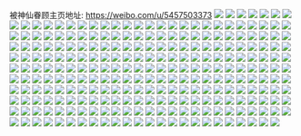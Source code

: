被神仙眷顾主页地址: https://weibo.com/u/5457503373 
![](https://wx4.sinaimg.cn/mw2000/005Xl7VXgy1h95sorugalj33402c0npf.jpg) 
![](https://wx4.sinaimg.cn/mw2000/005Xl7VXgy1h95soonx1hj32c03407wi.jpg) 
![](https://wx4.sinaimg.cn/mw2000/005Xl7VXgy1h95sp3ilydj31sc2dsnpe.jpg) 
![](https://wx4.sinaimg.cn/mw2000/005Xl7VXgy1h95sow6xgyj32c0340x6q.jpg) 
![](https://wx4.sinaimg.cn/mw2000/005Xl7VXgy1h95soyd20qj32c0340hdu.jpg) 
![](https://wx4.sinaimg.cn/mw2000/005Xl7VXgy1h95sp10weej33402c0b2b.jpg) 
![](https://wx4.sinaimg.cn/mw2000/005Xl7VXgy1h95sp5ctr9j33402c0e82.jpg) 
![](https://wx4.sinaimg.cn/mw2000/005Xl7VXgy1h7za31s9cqj33402c0x6q.jpg) 
![](https://wx4.sinaimg.cn/mw2000/005Xl7VXgy1h6athun01oj30m90p5q4g.jpg) 
![](https://wx4.sinaimg.cn/mw2000/005Xl7VXgy1h5lqva8wwkj30n00ct41g.jpg) 
![](https://wx4.sinaimg.cn/mw2000/005Xl7VXgy1h4zeg4pdonj31hv1hunk2.jpg) 
![](https://wx4.sinaimg.cn/mw2000/005Xl7VXgy1h4zef63cotj32c03404qt.jpg) 
![](https://wx4.sinaimg.cn/mw2000/005Xl7VXgy1h4zegsi8oyj32c03407wl.jpg) 
![](https://wx4.sinaimg.cn/mw2000/005Xl7VXgy1h4zefxw2m3j31sc2dsqv5.jpg) 
![](https://wx4.sinaimg.cn/mw2000/005Xl7VXgy1h4zefmhbxaj322y22ynpe.jpg) 
![](https://wx4.sinaimg.cn/mw2000/005Xl7VXgy1h4zehcb6baj33402c04qs.jpg) 
![](https://wx4.sinaimg.cn/mw2000/005Xl7VXgy1h4zehg70v2j32c02c0qv5.jpg) 
![](https://wx4.sinaimg.cn/mw2000/005Xl7VXgy1h4zehlo1phj33402c07wj.jpg) 
![](https://wx4.sinaimg.cn/mw2000/005Xl7VXgy1h4zehudp8oj32c02c0npd.jpg) 
![](https://wx4.sinaimg.cn/mw2000/005Xl7VXgy1h4sknc7o0xj333h33hkjm.jpg) 
![](https://wx4.sinaimg.cn/mw2000/005Xl7VXgy1h4skngabosj32c0340u0y.jpg) 
![](https://wx4.sinaimg.cn/mw2000/005Xl7VXgy1h4sknkctpej32c0340e82.jpg) 
![](https://wx4.sinaimg.cn/mw2000/005Xl7VXgy1h45ggwh220j32c0340qv6.jpg) 
![](https://wx4.sinaimg.cn/mw2000/005Xl7VXgy1h3xeok823bj31400u0whv.jpg) 
![](https://wx4.sinaimg.cn/mw2000/005Xl7VXgy1h36n5q8qwkj30u0140dj5.jpg) 
![](https://wx4.sinaimg.cn/mw2000/005Xl7VXgy1h26of30qdbj32ds1sc4qq.jpg) 
![](https://wx4.sinaimg.cn/mw2000/005Xl7VXgy1h26of5psa1j32bw1uvb2a.jpg) 
![](https://wx4.sinaimg.cn/mw2000/005Xl7VXgy1h26of7q6vpj32bh1jnqv5.jpg) 
![](https://wx4.sinaimg.cn/mw2000/005Xl7VXgy1h26oee8g4jj30n00vwmze.jpg) 
![](https://wx4.sinaimg.cn/mw2000/005Xl7VXgy1h26oei31i0j32c0340e82.jpg) 
![](https://wx4.sinaimg.cn/mw2000/005Xl7VXgy1h225e5ozafj30k00zk0uk.jpg) 
![](https://wx4.sinaimg.cn/mw2000/005Xl7VXgy1h1yv1l76dcj33402c07wi.jpg) 
![](https://wx4.sinaimg.cn/mw2000/005Xl7VXgy1h1pej640t1j30go0n7acs.jpg) 
![](https://wx4.sinaimg.cn/mw2000/005Xl7VXgy1h1peksu3w5j33344mohdy.jpg) 
![](https://wx4.sinaimg.cn/mw2000/005Xl7VXgy1h1pej6vryrj30go0m8adj.jpg) 
![](https://wx4.sinaimg.cn/mw2000/005Xl7VXgy1h1pej7n3hyj30go0p042p.jpg) 
![](https://wx4.sinaimg.cn/mw2000/005Xl7VXgy1h16383spltj30u0140jwe.jpg) 
![](https://wx4.sinaimg.cn/mw2000/005Xl7VXgy1h163dhz7d2j30u0140jwy.jpg) 
![](https://wx4.sinaimg.cn/mw2000/005Xl7VXgy1h0xfvme1dxj30n00lywgw.jpg) 
![](https://wx4.sinaimg.cn/mw2000/005Xl7VXgy1h0ipz1xbt0j30u0190ten.jpg) 
![](https://wx4.sinaimg.cn/mw2000/005Xl7VXgy1h0ipza5h85j30u0190tes.jpg) 
![](https://wx4.sinaimg.cn/mw2000/005Xl7VXgy1h0ipyycc2mj30u0190tds.jpg) 
![](https://wx4.sinaimg.cn/mw2000/005Xl7VXgy1h0ipziu6qzj30u0190n9x.jpg) 
![](https://wx4.sinaimg.cn/mw2000/005Xl7VXgy1h0ipz4kxagj30u018zgqb.jpg) 
![](https://wx4.sinaimg.cn/mw2000/005Xl7VXgy1gyuwrn708kj30u0140gwe.jpg) 
![](https://wx4.sinaimg.cn/mw2000/005Xl7VXgy1gyb6fakar6j30u00u043t.jpg) 
![](https://wx4.sinaimg.cn/mw2000/005Xl7VXgy1gyb6f7y795j31410u0afm.jpg) 
![](https://wx4.sinaimg.cn/mw2000/005Xl7VXgy1gyb6fcwvfnj30u00u0n33.jpg) 
![](https://wx4.sinaimg.cn/mw2000/005Xl7VXgy1gyb6f5cs4vj30u00u042m.jpg) 
![](https://wx4.sinaimg.cn/mw2000/005Xl7VXgy1gyb6fifotvj30u01hcdu3.jpg) 
![](https://wx4.sinaimg.cn/mw2000/005Xl7VXgy1gyb6fnlnwtj30u0140n7u.jpg) 
![](https://wx4.sinaimg.cn/mw2000/005Xl7VXgy1gwcu7s5zsnj30u017pqdd.jpg) 
![](https://wx4.sinaimg.cn/mw2000/005Xl7VXgy1gwcu7tivlsj30u017p49f.jpg) 
![](https://wx4.sinaimg.cn/mw2000/005Xl7VXgy1gwcu7v4fl4j317p0u0gw8.jpg) 
![](https://wx4.sinaimg.cn/mw2000/005Xl7VXgy1gwcu7pi808j30u017p12a.jpg) 
![](https://wx4.sinaimg.cn/mw2000/005Xl7VXgy1gwcu82a6jrj317p0u0dp9.jpg) 
![](https://wx4.sinaimg.cn/mw2000/005Xl7VXgy1gwcu7wl28dj317p0u0n9o.jpg) 
![](https://wx4.sinaimg.cn/mw2000/005Xl7VXgy1gwcu7xsj6pj317p0u0wno.jpg) 
![](https://wx4.sinaimg.cn/mw2000/005Xl7VXgy1gwcu7zm0gyj30u017pdtm.jpg) 
![](https://wx4.sinaimg.cn/mw2000/005Xl7VXgy1gwcu813jgwj30u017pn78.jpg) 
![](https://wx4.sinaimg.cn/mw2000/005Xl7VXgy1guohckb292j60u012owm202.jpg) 
![](https://wx4.sinaimg.cn/mw2000/005Xl7VXgy1gu6ton0drij30u01407ep.jpg) 
![](https://wx4.sinaimg.cn/mw2000/005Xl7VXgy1gsl2l37wizj60u014046f02.jpg) 
![](https://wx4.sinaimg.cn/mw2000/005Xl7VXgy1gsl2l2lmp5j30u0140wkc.jpg) 
![](https://wx4.sinaimg.cn/mw2000/005Xl7VXgy1gr4au2i5tbj30u01hc10c.jpg) 
![](https://wx4.sinaimg.cn/mw2000/005Xl7VXgy1gqkoi1w74wj30n00he75v.jpg) 
![](https://wx4.sinaimg.cn/mw2000/005Xl7VXgy1gqkoi2r9cvj30n00cumyc.jpg) 
![](https://wx4.sinaimg.cn/mw2000/005Xl7VXgy1gqkoi3r950j30n00m575c.jpg) 
![](https://wx4.sinaimg.cn/mw2000/005Xl7VXgy1gqkoi4pv3tj30n00uotae.jpg) 
![](https://wx4.sinaimg.cn/mw2000/005Xl7VXgy1gqkoi1ekaej30n00mf763.jpg) 
![](https://wx4.sinaimg.cn/mw2000/005Xl7VXgy1gqkoi52tsaj30mf0s0abe.jpg) 
![](https://wx4.sinaimg.cn/mw2000/005Xl7VXgy1gpqfk2dglej30u0140482.jpg) 
![](https://wx4.sinaimg.cn/mw2000/005Xl7VXgy1gpqfk1scxxj30u0140doh.jpg) 
![](https://wx4.sinaimg.cn/mw2000/005Xl7VXgy1gpkm25vp6zj30n01dsq8s.jpg) 
![](https://wx4.sinaimg.cn/mw2000/005Xl7VXly1gowgbpa4s3j30mj17f775.jpg) 
![](https://wx4.sinaimg.cn/mw2000/005Xl7VXly1gowgbqeehnj30n018q41g.jpg) 
![](https://wx4.sinaimg.cn/mw2000/005Xl7VXly1gofoqpcz9cj30n01dsgr8.jpg) 
![](https://wx4.sinaimg.cn/mw2000/005Xl7VXly1gocfcofdhzj30yp0u00yo.jpg) 
![](https://wx4.sinaimg.cn/mw2000/005Xl7VXly1gnfzq31dtfj30u0140dnj.jpg) 
![](https://wx4.sinaimg.cn/mw2000/005Xl7VXly1gnfzq3gnjij30u0140tfz.jpg) 
![](https://wx4.sinaimg.cn/mw2000/005Xl7VXly1gkzc8eqwmgj30u0140gri.jpg) 
![](https://wx4.sinaimg.cn/mw2000/005Xl7VXly1gkp08gqe28j30u0140aji.jpg) 
![](https://wx4.sinaimg.cn/mw2000/005Xl7VXly1gkb48i6cmfj310g0rcdg6.jpg) 
![](https://wx4.sinaimg.cn/mw2000/005Xl7VXly1gj8h5d217oj32c02c0npd.jpg) 
![](https://wx4.sinaimg.cn/mw2000/005Xl7VXly1gj8h5agagbj32c02c0npd.jpg) 
![](https://wx4.sinaimg.cn/mw2000/005Xl7VXly1gj8h5dx4y0j30n010gh71.jpg) 
![](https://wx4.sinaimg.cn/mw2000/005Xl7VXly1giuly6grxwj32c02c01kx.jpg) 
![](https://wx4.sinaimg.cn/mw2000/005Xl7VXly1giuly4rtq8j32c02c04qp.jpg) 
![](https://wx4.sinaimg.cn/mw2000/005Xl7VXly1giroaj6ks4j320m20m4qq.jpg) 
![](https://wx4.sinaimg.cn/mw2000/005Xl7VXly1giaiocvmcnj32c02c01bn.jpg) 
![](https://wx4.sinaimg.cn/mw2000/005Xl7VXly1gh9deh53saj32c02c0b29.jpg) 
![](https://wx4.sinaimg.cn/mw2000/005Xl7VXly1gh9deiig5cj32c02c0x2l.jpg) 
![](https://wx4.sinaimg.cn/mw2000/005Xl7VXly1gebvg186o7j30u00u0td9.jpg) 
![](https://wx4.sinaimg.cn/mw2000/005Xl7VXly1geavc2bdc0j32c02c0hdt.jpg) 
![](https://wx4.sinaimg.cn/mw2000/005Xl7VXly1gdz8qhp7rfj32c02c0e7v.jpg) 
![](https://wx4.sinaimg.cn/mw2000/005Xl7VXly1gdz2ndrm3sj30f40k3abl.jpg) 
![](https://wx4.sinaimg.cn/mw2000/005Xl7VXly1gdwzdmojcbj32c02c04qp.jpg) 
![](https://wx4.sinaimg.cn/mw2000/005Xl7VXly1gd724317qkj30n01dskjm.jpg) 
![](https://wx4.sinaimg.cn/mw2000/005Xl7VXly1gd3zya5qbuj33402c0kjl.jpg) 
![](https://wx4.sinaimg.cn/mw2000/005Xl7VXly1gcjgzo6bzyj32c02c0tpl.jpg) 
![](https://wx4.sinaimg.cn/mw2000/005Xl7VXly1gcc81aj4pcj30k00zkmzw.jpg) 
![](https://wx4.sinaimg.cn/mw2000/005Xl7VXly1gc2xv64xo9j30k00jzq4b.jpg) 
![](https://wx4.sinaimg.cn/mw2000/005Xl7VXly1gc1qzg5ukzj32c0340haz.jpg) 
![](https://wx4.sinaimg.cn/mw2000/005Xl7VXly1gc1qzegr4uj32c02c0x0n.jpg) 
![](https://wx4.sinaimg.cn/mw2000/005Xl7VXly1gc0k7ddvjsj312a0vkn5j.jpg) 
![](https://wx4.sinaimg.cn/mw2000/005Xl7VXly1gc0k7cz58gj31hg1iiays.jpg) 
![](https://wx4.sinaimg.cn/mw2000/005Xl7VXly1gbo02lhlvuj31mc1mchcb.jpg) 
![](https://wx4.sinaimg.cn/mw2000/005Xl7VXly1gbfu3ar519j32c02c0twl.jpg) 
![](https://wx4.sinaimg.cn/mw2000/005Xl7VXly1gb7pfpkytej30u0140n9k.jpg) 
![](https://wx4.sinaimg.cn/mw2000/005Xl7VXly1gb7pfqe40tj30u00u046k.jpg) 
![](https://wx4.sinaimg.cn/mw2000/005Xl7VXly1gb7pusxz9qj30u0140thj.jpg) 
![](https://wx4.sinaimg.cn/mw2000/005Xl7VXly1gb7pfojoboj30u0140tji.jpg) 
![](https://wx4.sinaimg.cn/mw2000/005Xl7VXly1gb7pt26kf6j30u0140dsj.jpg) 
![](https://wx4.sinaimg.cn/mw2000/005Xl7VXly1gb7ps79ozfj30tu0tu0yf.jpg) 
![](https://wx4.sinaimg.cn/mw2000/005Xl7VXly1gb7pfrx1glj30u00u0k0b.jpg) 
![](https://wx4.sinaimg.cn/mw2000/005Xl7VXly1gb7pgz0ltxj30u014044n.jpg) 
![](https://wx4.sinaimg.cn/mw2000/005Xl7VXly1gb2cxxrlhuj30jg0j40um.jpg) 
![](https://wx4.sinaimg.cn/mw2000/005Xl7VXly1gazez4j74uj32c02c0kjl.jpg) 
![](https://wx4.sinaimg.cn/mw2000/005Xl7VXgy1gaj55m1usuj30u0140tja.jpg) 
![](https://wx4.sinaimg.cn/mw2000/005Xl7VXly1g9vjyqqzh4j30n00l33zt.jpg) 
![](https://wx4.sinaimg.cn/mw2000/005Xl7VXly1g9do4pco3ej30n00uoq5a.jpg) 
![](https://wx4.sinaimg.cn/mw2000/005Xl7VXly1g9088ur616j30u00u0tf0.jpg) 
![](https://wx4.sinaimg.cn/mw2000/005Xl7VXly1g908eniirfj31400u0n70.jpg) 
![](https://wx4.sinaimg.cn/mw2000/005Xl7VXly1g8ubuzjtqaj30u014047o.jpg) 
![](https://wx4.sinaimg.cn/mw2000/005Xl7VXly1g8ategse80j31400u0q9w.jpg) 
![](https://wx4.sinaimg.cn/mw2000/005Xl7VXly1g85x6cq4ykj30mz164n32.jpg) 
![](https://wx4.sinaimg.cn/mw2000/005Xl7VXly1g7zspq6azmj309q09qt92.jpg) 
![](https://wx4.sinaimg.cn/mw2000/005Xl7VXly1g7z6zk2q8dj30u0140tk4.jpg) 
![](https://wx4.sinaimg.cn/mw2000/005Xl7VXly1g7e4rfrfryj30u00u0nav.jpg) 
![](https://wx4.sinaimg.cn/mw2000/005Xl7VXly1g7e4rc12o7j30u00u011a.jpg) 
![](https://wx4.sinaimg.cn/mw2000/005Xl7VXly1g7e4ro71iej30u00u0qbz.jpg) 
![](https://wx4.sinaimg.cn/mw2000/005Xl7VXly1g7e4rmzs5vj30u00u0dlq.jpg) 
![](https://wx4.sinaimg.cn/mw2000/005Xl7VXly1g7e4remff7j30u00u07co.jpg) 
![](https://wx4.sinaimg.cn/mw2000/005Xl7VXly1g7e4rdm3spj30u00u07ju.jpg) 
![](https://wx4.sinaimg.cn/mw2000/005Xl7VXly1g7co7mnomqj30u00u0tj9.jpg) 
![](https://wx4.sinaimg.cn/mw2000/005Xl7VXly1g79l8vxxt4j32c02c0h7s.jpg) 
![](https://wx4.sinaimg.cn/mw2000/005Xl7VXly1g79l9ykyy9j30hw0l80ur.jpg) 
![](https://wx4.sinaimg.cn/mw2000/005Xl7VXly1g6s9d7mt91j30u0140k3x.jpg) 
![](https://wx4.sinaimg.cn/mw2000/005Xl7VXly1g6s9coutw8j30u0140k7a.jpg) 
![](https://wx4.sinaimg.cn/mw2000/005Xl7VXly1g60i7h9e2oj30u0140gu7.jpg) 
![](https://wx4.sinaimg.cn/mw2000/005Xl7VXly1g5tfobdb4kj30fk0dr3z8.jpg) 
![](https://wx4.sinaimg.cn/mw2000/005Xl7VXly1g5sh0kzhcjj30c80c8wfe.jpg) 
![](https://wx4.sinaimg.cn/mw2000/005Xl7VXly1g5qt2ndh2rj30n01dstct.jpg) 
![](https://wx4.sinaimg.cn/mw2000/005Xl7VXly1g5dddj5qsej30u0140ngg.jpg) 
![](https://wx4.sinaimg.cn/mw2000/005Xl7VXly1g5dddi3eqfj30u0140ath.jpg) 
![](https://wx4.sinaimg.cn/mw2000/005Xl7VXly1g5dddk28mhj30u01401ap.jpg) 
![](https://wx4.sinaimg.cn/mw2000/005Xl7VXly1g5c4atbtijj30n01ds0x5.jpg) 
![](https://wx4.sinaimg.cn/mw2000/005Xl7VXly1g57775azqvj30u00u07bt.jpg) 
![](https://wx4.sinaimg.cn/mw2000/005Xl7VXly1g577746aodj30u00u0dmr.jpg) 
![](https://wx4.sinaimg.cn/mw2000/005Xl7VXly1g57775w5t8j31400u07fq.jpg) 
![](https://wx4.sinaimg.cn/mw2000/005Xl7VXly1g53544st98j30u00u0ai7.jpg) 
![](https://wx4.sinaimg.cn/mw2000/005Xl7VXly1g53545ccbaj30u00u0jwl.jpg) 
![](https://wx4.sinaimg.cn/mw2000/005Xl7VXly1g4tmc84lilj30u0140agp.jpg) 
![](https://wx4.sinaimg.cn/mw2000/005Xl7VXly1g4tmc6uvduj30u01407as.jpg) 
![](https://wx4.sinaimg.cn/mw2000/005Xl7VXly1g4tmc95jyvj30u0140n3v.jpg) 
![](https://wx4.sinaimg.cn/mw2000/005Xl7VXly1g4nnaqjoj0j30n00rsgoa.jpg) 
![](https://wx4.sinaimg.cn/mw2000/005Xl7VXly1g4i487q1etj30u014042m.jpg) 
![](https://wx4.sinaimg.cn/mw2000/005Xl7VXly1g4fwmmf91tj32c0340hdt.jpg) 
![](https://wx4.sinaimg.cn/mw2000/005Xl7VXly1g4fwo3ywgvj32c02c07su.jpg) 
![](https://wx4.sinaimg.cn/mw2000/005Xl7VXly1g4er09uessj30u00u0gym.jpg) 
![](https://wx4.sinaimg.cn/mw2000/b003b0edly1g4dqgzyrqlj20ku170tgg.jpg) 
![](https://wx4.sinaimg.cn/mw2000/005Xl7VXly1g47xj6ouvwj30u00u0430.jpg) 
![](https://wx4.sinaimg.cn/mw2000/005Xl7VXly1g3oamgojgvj31400u044z.jpg) 
![](https://wx4.sinaimg.cn/mw2000/005Xl7VXly1g3fv65dfq0j31hc0u0e10.jpg) 
![](https://wx4.sinaimg.cn/mw2000/005Xl7VXly1g3fv64ksh5j31hc0u04l4.jpg) 
![](https://wx4.sinaimg.cn/mw2000/005Xl7VXly1g3711yt56fj30u00u0ah4.jpg) 
![](https://wx4.sinaimg.cn/mw2000/005Xl7VXly1g3711zc6z5j30u00u044d.jpg) 
![](https://wx4.sinaimg.cn/mw2000/005Xl7VXly1g3711zzz59j30u00u0wkd.jpg) 
![](https://wx4.sinaimg.cn/mw2000/005Xl7VXly1g2v6wo1ydbj30u00u0wn9.jpg) 
![](https://wx4.sinaimg.cn/mw2000/005Xl7VXly1g29fb8upgpj30u00u0wk2.jpg) 
![](https://wx4.sinaimg.cn/mw2000/005Xl7VXly1g29fbael3ij31ar0u0qlz.jpg) 
![](https://wx4.sinaimg.cn/mw2000/005Xl7VXly1g29faygyrmj30u00u0n4a.jpg) 
![](https://wx4.sinaimg.cn/mw2000/005Xl7VXly1g270y7y5slj30u00u0n1b.jpg) 
![](https://wx4.sinaimg.cn/mw2000/005Xl7VXly1g1ru18rwg3j30u00u0qa0.jpg) 
![](https://wx4.sinaimg.cn/mw2000/005Xl7VXly1g1ru1aiw93j30u00u0q8f.jpg) 
![](https://wx4.sinaimg.cn/mw2000/005Xl7VXly1g1ru1a1y3bj30u00u0jzb.jpg) 
![](https://wx4.sinaimg.cn/mw2000/005Xl7VXly1g1e1hydwkqj30zn0u0116.jpg) 
![](https://wx4.sinaimg.cn/mw2000/005Xl7VXly1g1e1rsrzmuj30u00u0dkg.jpg) 
![](https://wx4.sinaimg.cn/mw2000/005Xl7VXly1g1e1rt3ecvj30c80akmy5.jpg) 
![](https://wx4.sinaimg.cn/mw2000/005Xl7VXly1g13ry4y0vij30e70e73z7.jpg) 
![](https://wx4.sinaimg.cn/mw2000/005Xl7VXly1g0y23uq0uoj31m911phdu.jpg) 
![](https://wx4.sinaimg.cn/mw2000/005Xl7VXly1g0y27iijylj32c0340jug.jpg) 
![](https://wx4.sinaimg.cn/mw2000/005Xl7VXly1g0ukqi6aijj32c02c01l1.jpg) 
![](https://wx4.sinaimg.cn/mw2000/005Xl7VXly1g0ul4pwqikj32c02c012g.jpg) 
![](https://wx4.sinaimg.cn/mw2000/005Xl7VXly1g0ukv9066cj30yi0yitz4.jpg) 
![](https://wx4.sinaimg.cn/mw2000/005Xl7VXly1g0nhrkdsj4j30yi1pckjl.jpg) 
![](https://wx4.sinaimg.cn/mw2000/005Xl7VXly1g0nhsq1lv0j30c80c8q6e.jpg) 
![](https://wx4.sinaimg.cn/mw2000/005Xl7VXly1g0ec7zsvlbj30yi0s9go9.jpg) 
![](https://wx4.sinaimg.cn/mw2000/005Xl7VXly1g0ec8045t2j30yi14tgpo.jpg) 
![](https://wx4.sinaimg.cn/mw2000/005Xl7VXly1g0ec80ppttj30yh17t78e.jpg) 
![](https://wx4.sinaimg.cn/mw2000/005Xl7VXly1g09p1b57yhj33402c0qv6.jpg) 
![](https://wx4.sinaimg.cn/mw2000/005Xl7VXly1g02ommfkt8j32c0340qbk.jpg) 
![](https://wx4.sinaimg.cn/mw2000/005Xl7VXgy1fzzch736yjj32c03401ky.jpg) 
![](https://wx4.sinaimg.cn/mw2000/005Xl7VXgy1fzzchebwlgj33402c07wh.jpg) 
![](https://wx4.sinaimg.cn/mw2000/005Xl7VXly1fzuv3qy7dxj31a00yijv5.jpg) 
![](https://wx4.sinaimg.cn/mw2000/005Xl7VXly1fyybmsjfi1j32c0340qjl.jpg) 
![](https://wx4.sinaimg.cn/mw2000/005Xl7VXly1fyw1g2hm0fj32c0340qv5.jpg) 
![](https://wx4.sinaimg.cn/mw2000/005Xl7VXly1fyw1g6b3prj32c03407wj.jpg) 
![](https://wx4.sinaimg.cn/mw2000/005Xl7VXly1fyw1g8xyn7j32c0340u0y.jpg) 
![](https://wx4.sinaimg.cn/mw2000/005Xl7VXly1fyw1gf7584j32c0340kjl.jpg) 
![](https://wx4.sinaimg.cn/mw2000/005Xl7VXly1fyw1l4cnnnj32c03401kz.jpg) 
![](https://wx4.sinaimg.cn/mw2000/005Xl7VXly1fyw1gn5fbpj32c03404np.jpg) 
![](https://wx4.sinaimg.cn/mw2000/005Xl7VXly1fyw1kzpgxij32c03407wi.jpg) 
![](https://wx4.sinaimg.cn/mw2000/005Xl7VXly1fyw1l1dp1zj32c03401jk.jpg) 
![](https://wx4.sinaimg.cn/mw2000/005Xl7VXly1fyw1kwpqu4j32c0340x6q.jpg) 
![](https://wx4.sinaimg.cn/mw2000/005Xl7VXly1fys9m28fptj32c02c0k4m.jpg) 
![](https://wx4.sinaimg.cn/mw2000/005Xl7VXly1fyr13j3uxyj30hr0vkgrv.jpg) 
![](https://wx4.sinaimg.cn/mw2000/005Xl7VXly1fymhf8l6h2j32c02c0kjl.jpg) 
![](https://wx4.sinaimg.cn/mw2000/005Xl7VXly1fyfl9w2r45j30yi1a0b2a.jpg) 
![](https://wx4.sinaimg.cn/mw2000/005Xl7VXly1fy6ed0d11ej30qo0qoqbk.jpg) 
![](https://wx4.sinaimg.cn/mw2000/005Xl7VXly1fy6ed1mhdfj30qo0qo790.jpg) 
![](https://wx4.sinaimg.cn/mw2000/005Xl7VXly1fy6eczjgaaj30qo0qo7b5.jpg) 
![](https://wx4.sinaimg.cn/mw2000/005Xl7VXly1fy1egmt11oj30qo1bfn5i.jpg) 
![](https://wx4.sinaimg.cn/mw2000/005Xl7VXly1fy1een5ngmj30qo0qoq84.jpg) 
![](https://wx4.sinaimg.cn/mw2000/005Xl7VXly1fy1ednomz4j30qo0qo79w.jpg) 
![](https://wx4.sinaimg.cn/mw2000/005Xl7VXly1fy1edo4ueyj30qo0qo43p.jpg) 
![](https://wx4.sinaimg.cn/mw2000/005Xl7VXly1fy1edmufg3j30qo0qowky.jpg) 
![](https://wx4.sinaimg.cn/mw2000/005Xl7VXly1fy1egkw7q8j30qo0qown2.jpg) 
![](https://wx4.sinaimg.cn/mw2000/005Xl7VXly1fy1eglcrunj30qo0qowjm.jpg) 
![](https://wx4.sinaimg.cn/mw2000/005Xl7VXly1fy1egm0rvuj30qo0qo7cl.jpg) 
![](https://wx4.sinaimg.cn/mw2000/005Xl7VXly1fy1egjz7g2j30qo0qon3z.jpg) 
![](https://wx4.sinaimg.cn/mw2000/005Xl7VXly1fxxgt9qf04j30qo0zktjd.jpg) 
![](https://wx4.sinaimg.cn/mw2000/005Xl7VXly1fxmnvjwm95j30zk0qogw3.jpg) 
![](https://wx4.sinaimg.cn/mw2000/005Xl7VXly1fxfdtjyp3kj32c03401l3.jpg) 
![](https://wx4.sinaimg.cn/mw2000/005Xl7VXly1fxc8fimmnej30k00e176h.jpg) 
![](https://wx4.sinaimg.cn/mw2000/005Xl7VXly1fx7blitbkfj30zk0qo46r.jpg) 
![](https://wx4.sinaimg.cn/mw2000/005Xl7VXly1fwztr7elasj30qo0zkqak.jpg) 
![](https://wx4.sinaimg.cn/mw2000/005Xl7VXly1fwztr6n0gtj30qo0zkdmh.jpg) 
![](https://wx4.sinaimg.cn/mw2000/005Xl7VXly1fwj9fkjqzej30zk0qoart.jpg) 
![](https://wx4.sinaimg.cn/mw2000/005Xl7VXly1fw01uh01h1j30qo0zkjyd.jpg) 
![](https://wx4.sinaimg.cn/mw2000/005Xl7VXgy1fvyewrcuaej32c03404qq.jpg) 
![](https://wx4.sinaimg.cn/mw2000/005Xl7VXgy1fvwj2drbusj30zk0qoah7.jpg) 
![](https://wx4.sinaimg.cn/mw2000/005Xl7VXly1fvq6o9mvn4j30u01hcng9.jpg) 
![](https://wx4.sinaimg.cn/mw2000/005Xl7VXly1fvm36u42sij30k00jndh5.jpg) 
![](https://wx4.sinaimg.cn/mw2000/005Xl7VXly1fup74wv8f7j32ao328x6q.jpg) 
![](https://wx4.sinaimg.cn/mw2000/005Xl7VXly1fup750z93tj32ao328x6p.jpg) 
![](https://wx4.sinaimg.cn/mw2000/005Xl7VXly1fup752bjw8j32ao328u0x.jpg) 
![](https://wx4.sinaimg.cn/mw2000/005Xl7VXly1fup753pns4j32ao3287wh.jpg) 
![](https://wx4.sinaimg.cn/mw2000/005Xl7VXly1fup74zrg48j32c0340qv9.jpg) 
![](https://wx4.sinaimg.cn/mw2000/005Xl7VXly1fup7554h8wj32ao328npe.jpg) 
![](https://wx4.sinaimg.cn/mw2000/005Xl7VXly1fup7bs167hj32ao328npf.jpg) 
![](https://wx4.sinaimg.cn/mw2000/005Xl7VXly1fup7btvitzj32ao3281kz.jpg) 
![](https://wx4.sinaimg.cn/mw2000/005Xl7VXly1fup7bw60roj32ao3287wi.jpg) 
![](https://wx4.sinaimg.cn/mw2000/005Xl7VXly1fud7mskcnmj30qo0zkjz5.jpg) 
![](https://wx4.sinaimg.cn/mw2000/005Xl7VXly1fu7711gs4nj30k00j2my1.jpg) 
![](https://wx4.sinaimg.cn/mw2000/005Xl7VXly1ftz6tn1vkbj30m80m8tbh.jpg) 
![](https://wx4.sinaimg.cn/mw2000/005Xl7VXly1fthpk0vdajj32ao328hdt.jpg) 
![](https://wx4.sinaimg.cn/mw2000/005Xl7VXly1fskt0f2snuj30qo0zkwke.jpg) 
![](https://wx4.sinaimg.cn/mw2000/005Xl7VXly1fsjsvfrw6wj30qo0zkak8.jpg) 
![](https://wx4.sinaimg.cn/mw2000/005Xl7VXly1frvxyzvsu7j30qo0qodlm.jpg) 
![](https://wx4.sinaimg.cn/mw2000/005Xl7VXly1fr1qxsb2ltj30zk0qodjb.jpg) 
![](https://wx4.sinaimg.cn/mw2000/005Xl7VXly1fr1qxu24hfj30qo0zkadm.jpg) 
![](https://wx4.sinaimg.cn/mw2000/005Xl7VXly1fqyi3rjvubj30qo0zk78t.jpg) 
![](https://wx4.sinaimg.cn/mw2000/005Xl7VXly1fqb2my364xj30qo0zkn19.jpg) 
![](https://wx4.sinaimg.cn/mw2000/005Xl7VXly1fq6p7f7rjpj30qo0zk45a.jpg) 
![](https://wx4.sinaimg.cn/mw2000/005Xl7VXly1fq1yj5wpyvj32ao3284qs.jpg) 
